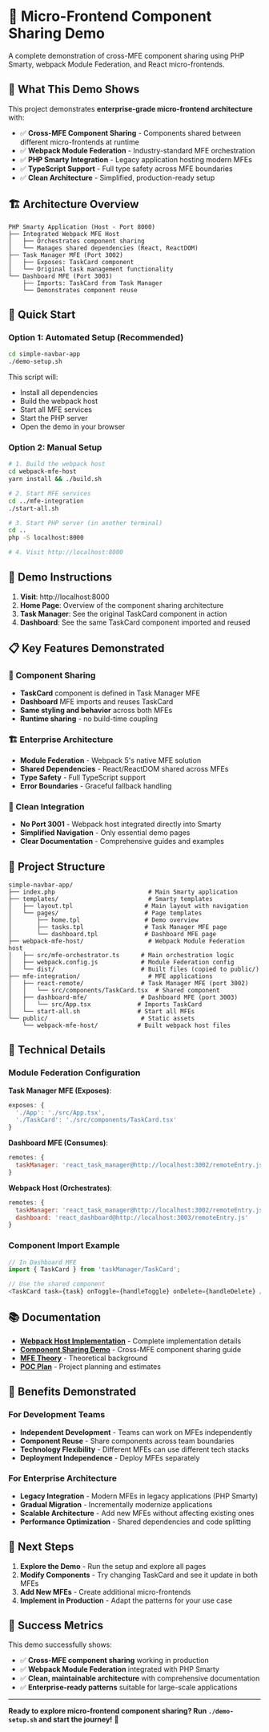 # 🔄 **Micro-Frontend Component Sharing Demo**

A complete demonstration of cross-MFE component sharing using PHP Smarty, webpack Module Federation, and React micro-frontends.

## 🎯 **What This Demo Shows**

This project demonstrates **enterprise-grade micro-frontend architecture** with:

- ✅ **Cross-MFE Component Sharing** - Components shared between different micro-frontends at runtime
- ✅ **Webpack Module Federation** - Industry-standard MFE orchestration
- ✅ **PHP Smarty Integration** - Legacy application hosting modern MFEs
- ✅ **TypeScript Support** - Full type safety across MFE boundaries
- ✅ **Clean Architecture** - Simplified, production-ready setup

## 🏗️ **Architecture Overview**

```
PHP Smarty Application (Host - Port 8000)
├── Integrated Webpack MFE Host
│   ├── Orchestrates component sharing
│   └── Manages shared dependencies (React, ReactDOM)
├── Task Manager MFE (Port 3002)
│   ├── Exposes: TaskCard component
│   └── Original task management functionality
└── Dashboard MFE (Port 3003)
    ├── Imports: TaskCard from Task Manager
    └── Demonstrates component reuse
```

## 🚀 **Quick Start**

### **Option 1: Automated Setup (Recommended)**

```bash
cd simple-navbar-app
./demo-setup.sh
```

This script will:

- Install all dependencies
- Build the webpack host
- Start all MFE services
- Start the PHP server
- Open the demo in your browser

### **Option 2: Manual Setup**

```bash
# 1. Build the webpack host
cd webpack-mfe-host
yarn install && ./build.sh

# 2. Start MFE services
cd ../mfe-integration
./start-all.sh

# 3. Start PHP server (in another terminal)
cd ..
php -S localhost:8000

# 4. Visit http://localhost:8000
```

## 🎯 **Demo Instructions**

1. **Visit**: http://localhost:8000
2. **Home Page**: Overview of the component sharing architecture
3. **Task Manager**: See the original TaskCard component in action
4. **Dashboard**: See the same TaskCard component imported and reused

## 📋 **Key Features Demonstrated**

### **🔄 Component Sharing**

- **TaskCard** component is defined in Task Manager MFE
- **Dashboard** MFE imports and reuses TaskCard
- **Same styling and behavior** across both MFEs
- **Runtime sharing** - no build-time coupling

### **🏗️ Enterprise Architecture**

- **Module Federation** - Webpack 5's native MFE solution
- **Shared Dependencies** - React/ReactDOM shared across MFEs
- **Type Safety** - Full TypeScript support
- **Error Boundaries** - Graceful fallback handling

### **🎨 Clean Integration**

- **No Port 3001** - Webpack host integrated directly into Smarty
- **Simplified Navigation** - Only essential demo pages
- **Clear Documentation** - Comprehensive guides and examples

## 📁 **Project Structure**

```
simple-navbar-app/
├── index.php                          # Main Smarty application
├── templates/                         # Smarty templates
│   ├── layout.tpl                    # Main layout with navigation
│   └── pages/                        # Page templates
│       ├── home.tpl                  # Demo overview
│       ├── tasks.tpl                 # Task Manager MFE page
│       └── dashboard.tpl             # Dashboard MFE page
├── webpack-mfe-host/                  # Webpack Module Federation host
│   ├── src/mfe-orchestrator.ts      # Main orchestration logic
│   ├── webpack.config.js            # Module Federation config
│   └── dist/                        # Built files (copied to public/)
├── mfe-integration/                   # MFE applications
│   ├── react-remote/                # Task Manager MFE (port 3002)
│   │   └── src/components/TaskCard.tsx  # Shared component
│   ├── dashboard-mfe/               # Dashboard MFE (port 3003)
│   │   └── src/App.tsx             # Imports TaskCard
│   └── start-all.sh                # Start all MFEs
└── public/                          # Static assets
    └── webpack-mfe-host/           # Built webpack host files
```

## 🔧 **Technical Details**

### **Module Federation Configuration**

**Task Manager MFE (Exposes)**:

```javascript
exposes: {
  './App': './src/App.tsx',
  './TaskCard': './src/components/TaskCard.tsx'
}
```

**Dashboard MFE (Consumes)**:

```javascript
remotes: {
  taskManager: 'react_task_manager@http://localhost:3002/remoteEntry.js';
}
```

**Webpack Host (Orchestrates)**:

```javascript
remotes: {
  taskManager: 'react_task_manager@http://localhost:3002/remoteEntry.js',
  dashboard: 'react_dashboard@http://localhost:3003/remoteEntry.js'
}
```

### **Component Import Example**

```typescript
// In Dashboard MFE
import { TaskCard } from 'taskManager/TaskCard';

// Use the shared component
<TaskCard task={task} onToggle={handleToggle} onDelete={handleDelete} />;
```

## 📚 **Documentation**

- **[Webpack Host Implementation](./WEBPACK-HOST-IMPLEMENTATION.md)** - Complete implementation details
- **[Component Sharing Demo](./COMPONENT-SHARING-DEMO.md)** - Cross-MFE component sharing guide
- **[MFE Theory](./MFE-THEORY.md)** - Theoretical background
- **[POC Plan](./MFE-POC-PLAN.md)** - Project planning and estimates

## 🎯 **Benefits Demonstrated**

### **For Development Teams**

- **Independent Development** - Teams can work on MFEs independently
- **Component Reuse** - Share components across team boundaries
- **Technology Flexibility** - Different MFEs can use different tech stacks
- **Deployment Independence** - Deploy MFEs separately

### **For Enterprise Architecture**

- **Legacy Integration** - Modern MFEs in legacy applications (PHP Smarty)
- **Gradual Migration** - Incrementally modernize applications
- **Scalable Architecture** - Add new MFEs without affecting existing ones
- **Performance Optimization** - Shared dependencies and code splitting

## 🚀 **Next Steps**

1. **Explore the Demo** - Run the setup and explore all pages
2. **Modify Components** - Try changing TaskCard and see it update in both MFEs
3. **Add New MFEs** - Create additional micro-frontends
4. **Implement in Production** - Adapt the patterns for your use case

## 🎉 **Success Metrics**

This demo successfully shows:

- ✅ **Cross-MFE component sharing** working in production
- ✅ **Webpack Module Federation** integrated with PHP Smarty
- ✅ **Clean, maintainable architecture** with comprehensive documentation
- ✅ **Enterprise-ready patterns** suitable for large-scale applications

---

**Ready to explore micro-frontend component sharing? Run `./demo-setup.sh` and start the journey!** 🚀
